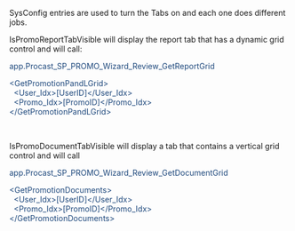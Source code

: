 <p>SysConfig entries are used to turn the Tabs on and each one does different jobs.</p>
<p>IsPromoReportTabVisible will display the report tab that has a dynamic grid control and will call: </p>
<p><span style="color: #1f497d;">app.Procast_SP_PROMO_Wizard_Review_GetReportGrid <br />
</span></p>
<p><span style="color: #1f497d;">&lt;GetPromotionPandLGrid&gt;<br />
&nbsp; &lt;User_Idx&gt;[UserID]&lt;/User_Idx&gt;<br />
&nbsp; &lt;Promo_Idx&gt;[PromoID]&lt;/Promo_Idx&gt;<br />
&lt;/GetPromotionPandLGrid&gt;</span></p>
<p>&nbsp;</p>
<p>IsPromoDocumentTabVisible will display a tab that contains a vertical grid control and will call</p>
<p><span style="color: #1f497d;">app.Procast_SP_PROMO_Wizard_Review_GetDocumentGrid</span></p>
<p><span style="color: #1f497d;">&lt;GetPromotionDocuments&gt;<br />
&nbsp; &lt;User_Idx&gt;[UserID]&lt;/User_Idx&gt;<br />
&nbsp; &lt;Promo_Idx&gt;[PromoID]&lt;/Promo_Idx&gt;<br />
&lt;/GetPromotionDocuments&gt;</span></p>
<p>&nbsp;</p>